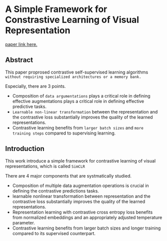 # A Simple Framework for Constrastive Learning of Visual Representation

[paper link here.](https://arxiv.org/pdf/2002.05709.pdf)

## Abstract

This paper proprosed contrastive self-supervised learning algorithms `without requiring specialized architectures or a memory bank.`

Especially, there are 3 points.

* Composition of `data argumentations` plays a critical role in defining effective augmentations plays a critical role in
defining effective predictive tasks.
* `Learnable non-linear transformation` between the representation and the contrastive loss substantially improves the quality
of the learned representations.
* Contrastive learning benefits from `larger batch sizes` and `more training steps` compared to supervising learning.

## Introduction

This work introduce a simple framework for contrastive learning of visual representations, which is called `SimCLR`

There are 4 major components that are systmatically studied.

* Composition of multiple data augmentation operations is crucial in defining the contrastive predictions tasks.
* learnable nonlinear transformation between representation and the contrastive loss substantially improves the quality
of the learned representations.
* Representation learning with contrastive cross entropy loss benefits from normalized embeddings and an appropriately
adjusted temperature parameter.
* Contrastive learning benefits from larger batch sizes and longer training compared to its supervised counterpart.


